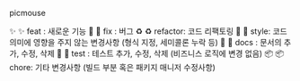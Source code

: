 picmouse

✨ :sparkles: feat : 새로운 기능
🐛 :bug: fix : 버그
♻️ :recycle: refactor: 코드 리팩토링
💅 :nail_care: style: 코드 의미에 영향을 주지 않는 변경사항 (형식 지정, 세미콜론 누락 등)
📝 :memo: docs : 문서의 추가, 수정, 삭제
🧪 :test_tube: test : 테스트 추가, 수정, 삭제 (비즈니스 로직에 변경 없음)
📦️ :package: chore: 기타 변경사항 (빌드 부분 혹은 패키지 매니저 수정사항)
